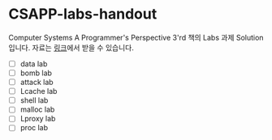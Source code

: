# CSAPP-labs-handout
Computer Systems A Programmer's Perspective 3'rd 책의 Labs 과제 Solution 입니다. 자료는 [링크](http://csapp.cs.cmu.edu/3e/labs.html)에서 받을 수 있습니다.
- [ ] data lab
- [ ] bomb lab
- [ ] attack lab
- [ ] Lcache lab
- [ ] shell lab
- [ ] malloc lab
- [ ] Lproxy lab
- [ ] proc lab